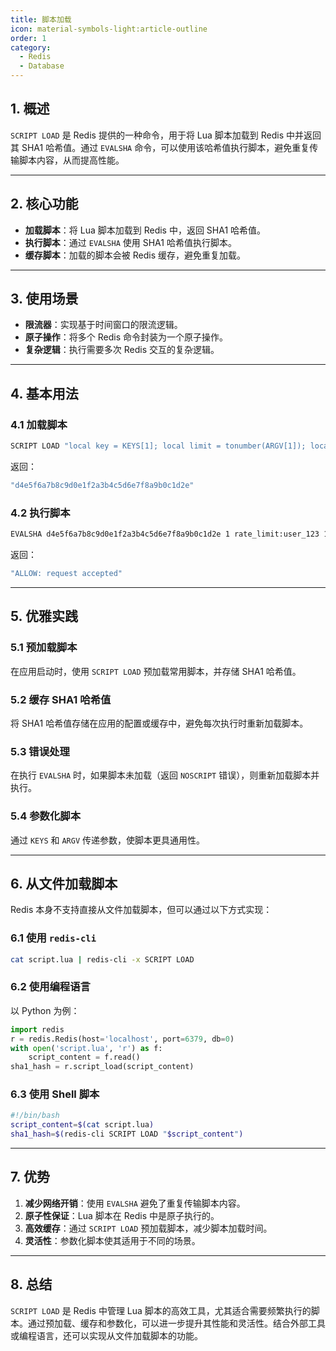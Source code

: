 ```yaml
---
title: 脚本加载
icon: material-symbols-light:article-outline
order: 1
category:
  - Redis
  - Database
---
```


## 1. **概述**

`SCRIPT LOAD` 是 Redis 提供的一种命令，用于将 Lua 脚本加载到 Redis 中并返回其 SHA1 哈希值。通过 `EVALSHA` 命令，可以使用该哈希值执行脚本，避免重复传输脚本内容，从而提高性能。

***

## 2. **核心功能**

* **加载脚本**：将 Lua 脚本加载到 Redis 中，返回 SHA1 哈希值。
* **执行脚本**：通过 `EVALSHA` 使用 SHA1 哈希值执行脚本。
* **缓存脚本**：加载的脚本会被 Redis 缓存，避免重复加载。

***

## 3. **使用场景**

* **限流器**：实现基于时间窗口的限流逻辑。
* **原子操作**：将多个 Redis 命令封装为一个原子操作。
* **复杂逻辑**：执行需要多次 Redis 交互的复杂逻辑。

***

## 4. **基本用法**

### 4.1 加载脚本

```bash
SCRIPT LOAD "local key = KEYS[1]; local limit = tonumber(ARGV[1]); local expire_time = tonumber(ARGV[2]); local current = redis.call('incr', key); if current == 1 then redis.call('expire', key, expire_time); end; if current > limit then return 'ERROR: too many requests'; else return 'ALLOW: request accepted'; end"
```

返回：

```bash
"d4e5f6a7b8c9d0e1f2a3b4c5d6e7f8a9b0c1d2e"
```

### 4.2 执行脚本

```bash
EVALSHA d4e5f6a7b8c9d0e1f2a3b4c5d6e7f8a9b0c1d2e 1 rate_limit:user_123 10 1
```

返回：

```bash
"ALLOW: request accepted"
```

***

## 5. **优雅实践**

### 5.1 预加载脚本

在应用启动时，使用 `SCRIPT LOAD` 预加载常用脚本，并存储 SHA1 哈希值。

### 5.2 缓存 SHA1 哈希值

将 SHA1 哈希值存储在应用的配置或缓存中，避免每次执行时重新加载脚本。

### 5.3 错误处理

在执行 `EVALSHA` 时，如果脚本未加载（返回 `NOSCRIPT` 错误），则重新加载脚本并执行。

### 5.4 参数化脚本

通过 `KEYS` 和 `ARGV` 传递参数，使脚本更具通用性。

***

## 6. **从文件加载脚本**

Redis 本身不支持直接从文件加载脚本，但可以通过以下方式实现：

### 6.1 使用 `redis-cli`

```bash
cat script.lua | redis-cli -x SCRIPT LOAD
```

### 6.2 使用编程语言

以 Python 为例：

```python
import redis
r = redis.Redis(host='localhost', port=6379, db=0)
with open('script.lua', 'r') as f:
    script_content = f.read()
sha1_hash = r.script_load(script_content)
```

### 6.3 使用 Shell 脚本

```bash
#!/bin/bash
script_content=$(cat script.lua)
sha1_hash=$(redis-cli SCRIPT LOAD "$script_content")
```

***

## 7. **优势**

1. **减少网络开销**：使用 `EVALSHA` 避免了重复传输脚本内容。
2. **原子性保证**：Lua 脚本在 Redis 中是原子执行的。
3. **高效缓存**：通过 `SCRIPT LOAD` 预加载脚本，减少脚本加载时间。
4. **灵活性**：参数化脚本使其适用于不同的场景。

***

## 8. **总结**

`SCRIPT LOAD` 是 Redis 中管理 Lua 脚本的高效工具，尤其适合需要频繁执行的脚本。通过预加载、缓存和参数化，可以进一步提升其性能和灵活性。结合外部工具或编程语言，还可以实现从文件加载脚本的功能。
